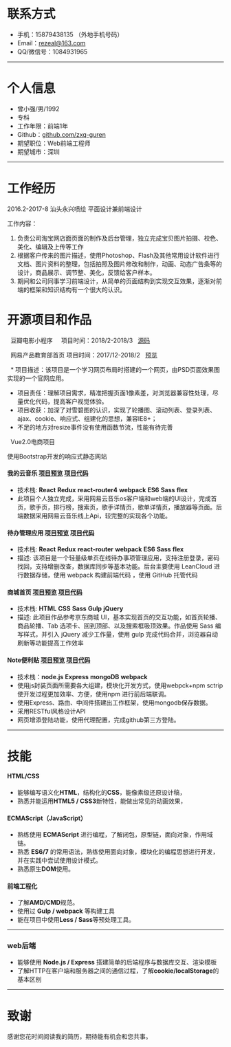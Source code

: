 
# 联系方式

- 手机：15879438135 （外地手机号码）
- Email：rezeal@163.com
- QQ/微信号：1084931965

---

# 个人信息

 - 曾小强/男/1992 
 - 专科 
 - 工作年限：前端1年
 - Github：[github.com/zxq-guren](https://github.com/zxq-guren)
 - 期望职位：Web前端工程师
 - 期望城市：深圳

---

# 工作经历
2016.2-2017-8 汕头永兴喷绘 平面设计兼前端设计

工作内容：
1. 负责公司淘宝网店面页面的制作及后台管理，独立完成宝贝图片拍摄、校色、美化、编辑及上传等工作
2. 根据客户传来的图片描述，使用Photoshop、Flash及其他常用设计软件进行文档、图片资料的整理，包括拍照及图片修改和制作，动画、动态广告条等的设计，商品展示、调节整、美化，反馈给客户样本。
3. 期间和公司同事学习前端设计，从简单的页面结构到实现交互效果，逐渐对前端的框架和知识结构有一个很大的认识。


# 开源项目和作品
   
   豆瓣电影小程序      项目时间：2018/2-2018/3   [源码](https://github.com/zxq-guren/doubanmovie)
   
   网易产品教育部首页  项目时间：2017/12-2018/2   [预览](https://htmlpreview.github.io/?https://raw.githubusercontent.com/zxq-guren/wangyidazuoye/master/index.html)
   

   * 项目描述：该项目是一个学习网页布局时搭建的一个网页，由PSD页面效果图实现的一个官网应用。
   * 项目责任：理解项目需求，精准把握页面1像素差，对浏览器兼容性处理，尽量优化代码，提高客户视觉体验。
   * 项目收获：加深了对雪碧图的认识，实现了轮播图、滚动列表、登录列表、ajax、cookie、响应式、组建化的思想，兼容IE8+；
   * 不足的地方对resize事件没有使用函数节流，性能有待完善
   
   Vue2.0电商项目
   
   使用Bootstrap开发的响应式静态网站
#### 我的云音乐  [项目预览](http://116.196.74.194:3000/) [项目代码](https://github.com/zbhgit/my-music)
- 技术栈: **React**  **Redux**  **react-router4**  **webpack**  **ES6**  **Sass**  **flex**
- 此项目个人独立完成，采用网易云音乐os客户端和web端的UI设计，完成首页，歌手页，排行榜，搜索页，歌手详情页，歌单详情页，播放器等页面。后端数据采用网易云音乐线上Api，较完整的实现各个功能。

####  待办管理应用   [项目预览](https://zbhgit.github.io/MY-TODO/build/#/signin)   [项目代码](https://github.com/zbhgit/MY-TODO)
- 技术栈: **React**  **Redux**  **react-router**  **webpack**  **ES6**  **Sass**  **flex**
- 描述: 该项目是一个轻量级单页在线待办事项管理应用，支持注册登录，密码找回，支持增删改查，数据库同步等基本功能。后台主要使用 LeanCloud 进行数据存储，使用 webpack 构建前端代码 ，使用 GitHub 托管代码



####  商城首页   [项目预览](https://zbhgit.github.io/StaticPage-JD/dist/)   [项目代码](https://github.com/zbhgit/StaticPage-JD)
- 技术栈: **HTML** **CSS** **Sass** **Gulp** **jQuery**
- 描述: 此项目作品参考京东商城 UI，基本实现首页的交互功能，如首页轮播、商品轮播、Tab 选项卡、回到顶部、以及搜索框吸顶效果。作品使用 Sass 编写样式，并引入 jQuery 减少工作量，使用 gulp 完成代码合并，浏览器自动刷新等功能提高工作效率


#### Note便利贴   [项目预览](http://18.222.33.142:3000/)   [项目代码](https://github.com/zbhgit/sticky-note)
- 技术栈：**node.js** **Express** **mongoDB**  **webpack**
- 使用js封装页面所需要各大组建，模块化开发方式，使用webpck+npm sctrip 使开发过程更加效率、方便，使用npm 进行前后端联调。
- 使用Express、路由、中间件搭建出工作框架，使用mongodb保存数据。
- 采用RESTful风格设计API
- 网页增添登陆功能，使用代理配置，完成github第三方登陆。

***

# 技能
#### **HTML/CSS**
- 能够编写语义化**HTML**，结构化的**CSS**，能像素级还原设计稿，
- 熟悉并能运用**HTML5 / CSS3**新特性，能做出常见的动画效果，
#### ECMAScript（JavaScript）
- 熟练使用 **ECMAScript** 进行编程，了解闭包，原型链，面向对象，作用域链。
- 熟悉 **ES6/7** 的常用语法，熟练使用面向对象，模块化的编程思想进行开发，
并在实践中尝试使用设计模式。
- 熟悉原生**DOM**使用。
#### 前端工程化
- 了解**AMD/CMD**规范。
- 使用过 **Gulp / webpack** 等构建工具
- 能在项目中使用**Less / Sass**等预处理工具。
***

### web后端
- 能够使用 **Node.js / Express** 搭建简单的后端程序与数据库交互、渲染模板
- 了解HTTP在客户端和服务器之间的通信过程，了解**cookie/localStorage**的基本区别
***




# 致谢
感谢您花时间阅读我的简历，期待能有机会和您共事。
